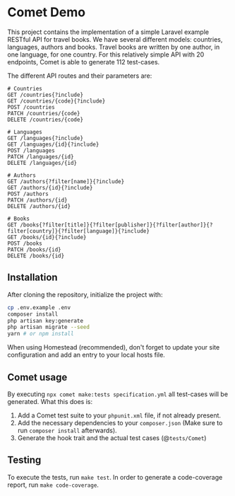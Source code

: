 # Comet Demo
This project contains the implementation of a simple Laravel example RESTful API for travel books.
We have several different models: countries, languages, authors and books. Travel books are written by one author,
in one language, for one country.
For this relatively simple API with 20 endpoints, Comet is able to generate 112 test-cases.

The different API routes and their parameters are:
```http request
# Countries
GET /countries{?include}
GET /countries/{code}{?include}
POST /countries
PATCH /countries/{code}
DELETE /countries/{code}

# Languages
GET /languages{?include}
GET /languages/{id}{?include}
POST /languages
PATCH /languages/{id}
DELETE /languages/{id}

# Authors
GET /authors{?filter[name]}{?include}
GET /authors/{id}{?include}
POST /authors
PATCH /authors/{id}
DELETE /authors/{id}

# Books
GET /books{?filter[title]}{?filter[publisher]}{?filter[author]}{?filter[country]}{?filter[language]}{?include}
GET /books/{id}{?include}
POST /books
PATCH /books/{id}
DELETE /books/{id}
```

## Installation
After cloning the repository, initialize the project with:
```bash
cp .env.example .env
composer install
php artisan key:generate
php artisan migrate --seed
yarn # or npm install
```
When using Homestead (recommended), don't forget to update your site configuration and add an entry to your local hosts file.

## Comet usage
By executing `npx comet make:tests specification.yml` all test-cases will be generated. What this does is: 
1. Add a Comet test suite to your `phpunit.xml` file, if not already present.
2. Add the necessary dependencies to your `composer.json` (Make sure to run `composer install` afterwards).
3. Generate the hook trait and the actual test cases (@`tests/Comet`)

## Testing

To execute the tests, run `make test`. In order to generate a code-coverage report, run `make code-coverage`.
